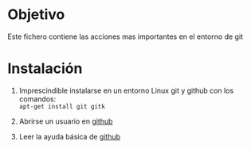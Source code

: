 # Objetivo  
Este fichero contiene las acciones mas importantes en el entorno de git  
# Instalación  
1. Imprescindible instalarse en un entorno Linux git y github con los comandos:  
```apt-get install git gitk```  

2. Abrirse un usuario en [github](https://github.com/)  
3. Leer la ayuda básica de [github](https://guides.github.com/activities/hello-world/)
